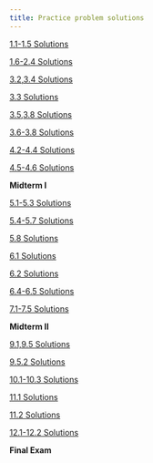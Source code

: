```yaml
---
title: Practice problem solutions
---
```


[1.1-1.5 Solutions](https://matthew-mcmillan.com/log/bin/02983475198237/Probability/Extras-Solutions/1.1-1.5%20Solutions.pdf)

[1.6-2.4 Solutions](https://matthew-mcmillan.com/log/bin/02983475198237/Probability/Extras-Solutions/1.6-2.4%20Solutions.pdf)

[3.2,3.4 Solutions](https://matthew-mcmillan.com/log/bin/02983475198237/Probability/Extras-Solutions/3.2,3.4%20Solutions.pdf)

[3.3 Solutions](https://matthew-mcmillan.com/log/bin/02983475198237/Probability/Extras-Solutions/3.3%20Solutions.pdf)

[3.5,3.8 Solutions](https://matthew-mcmillan.com/log/bin/02983475198237/Probability/Extras-Solutions/3.5,3.8%20Solutions.pdf)

[3.6-3.8 Solutions](https://matthew-mcmillan.com/log/bin/02983475198237/Probability/Extras-Solutions/3.6-3.8%20Solutions.pdf)

[4.2-4.4 Solutions](https://matthew-mcmillan.com/log/bin/02983475198237/Probability/Extras-Solutions/4.2-4.4%20Solutions.pdf)

[4.5-4.6 Solutions](https://matthew-mcmillan.com/log/bin/02983475198237/Probability/Extras-Solutions/4.5-4.6%20Solutions.pdf)

**Midterm I**

[5.1-5.3 Solutions](https://matthew-mcmillan.com/log/bin/02983475198237/Probability/Extras-Solutions/5.1-5.3%20Solutions.pdf)

[5.4-5.7 Solutions](https://matthew-mcmillan.com/log/bin/02983475198237/Probability/Extras-Solutions/5.4-5.7%20Solutions.pdf)

[5.8 Solutions](https://matthew-mcmillan.com/log/bin/02983475198237/Probability/Extras-Solutions/5.8%20Solutions.pdf)

[6.1 Solutions](https://matthew-mcmillan.com/log/bin/02983475198237/Probability/Extras-Solutions/6.1%20Solutions.pdf)

[6.2 Solutions](https://matthew-mcmillan.com/log/bin/02983475198237/Probability/Extras-Solutions/6.2%20Solutions.pdf)

[6.4-6.5 Solutions](https://matthew-mcmillan.com/log/bin/02983475198237/Probability/Extras-Solutions/6.4-6.5%20Solutions.pdf)

[7.1-7.5 Solutions](https://matthew-mcmillan.com/log/bin/02983475198237/Probability/Extras-Solutions/7.1-7.5%20Solutions.pdf)

**Midterm II**

[9.1,9.5 Solutions](https://matthew-mcmillan.com/log/bin/02983475198237/Probability/Extras-Solutions/9.1,9.5%20Solutions.pdf)

[9.5.2 Solutions](https://matthew-mcmillan.com/log/bin/02983475198237/Probability/Extras-Solutions/9.5.2%20Solutions.pdf)

[10.1-10.3 Solutions](https://matthew-mcmillan.com/log/bin/02983475198237/Probability/Extras-Solutions/10.1-10.3%20Solutions.pdf)

[11.1 Solutions](https://matthew-mcmillan.com/log/bin/02983475198237/Probability/Extras-Solutions/11.1%20Solutions.pdf)

[11.2 Solutions](https://matthew-mcmillan.com/log/bin/02983475198237/Probability/Extras-Solutions/11.2%20Solutions.pdf)

[12.1-12.2 Solutions](https://matthew-mcmillan.com/log/bin/02983475198237/Probability/Extras-Solutions/12.1-12.2%20Solutions.pdf)

**Final Exam**
